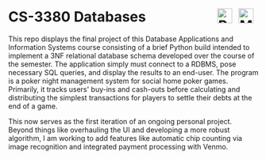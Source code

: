 # CS-3380 Databases<img align="right" alt="MySQL" width="30px" style="padding-right:10px;" src="https://cdn.jsdelivr.net/gh/devicons/devicon/icons/mysql/mysql-original.svg"/><img align="right" alt="Python" width="30px" style="padding-right:10px;" src="https://cdn.jsdelivr.net/gh/devicons/devicon/icons/python/python-original.svg"/>
                   
This repo displays the final project of this Database Applications and Information Systems course consisting of a brief Python build intended to implement a 3NF relational database schema developed over the course of the semester. The application simply must connect to a RDBMS, pose necessary SQL queries, and display the results to an end-user. The program is a poker night management system for social home poker games. Primarily, it tracks users' buy-ins and cash-outs before calculating and distributing the simplest transactions for players to settle their debts at the end of a game.

This now serves as the first iteration of an ongoing personal project. Beyond things like overhauling the UI and developing a more robust algorithm, I am working to add features like automatic chip counting via image recognition and integrated payment processing with Venmo.
